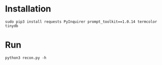 # Installation 

```
sudo pip3 install requests PyInquirer prompt_toolkit==1.0.14 termcolor tinydb
```

# Run

```
python3 recon.py -h
```
